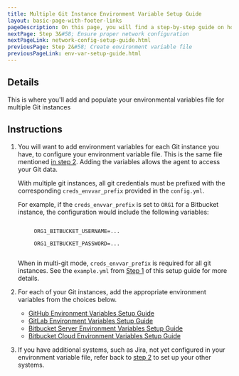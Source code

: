 ```yaml
---
title: Multiple Git Instance Environment Variable Setup Guide
layout: basic-page-with-footer-links
pageDescription: On this page, you will find a step-by-step guide on how to setup the JF agent to work with multiple Git instances.
nextPage: Step 3&#58; Ensure proper network configuration
nextPageLink: network-config-setup-guide.html
previousPage: Step 2&#58; Create environment variable file
previousPageLink: env-var-setup-guide.html
---
```



## Details

This is where you'll add and populate your environmental variables file for multiple Git instances


## Instructions

1. You will want to add environment variables for each Git instance you have, to configure your environment variable file. This is the same file mentioned [in step 2](env-var-setup-guide.html). Adding the variables allows the agent to access your Git data.  

    With multiple git instances, all git credentials must be prefixed with the corresponding `creds_envvar_prefix` provided in the `config.yml`.  

    For example, if the `creds_envvar_prefix` is set to `ORG1` for a Bitbucket instance, the configuration would include the following variables:
    <p class="code-block"><code>
        ORG1_BITBUCKET_USERNAME=...<br/>
        ORG1_BITBUCKET_PASSWORD=...
    </code></p>  
    
    When in multi-git mode, `creds_envvar_prefix` is required for all git instances. See the `example.yml` from [Step 1](yaml-config-setup-guide.html) of this setup guide for more details.

2. For each of your Git instances, add the appropriate environment variables from the choices below.
    * [GitHub Environment Variables Setup Guide](github-setup-guide.html)
    * [GitLab Environment Variables Setup Guide](gitlab-setup-guide.html)
    * [Bitbucket Server Environment Variables Setup Guide](bitbucket-server-setup-guide.html)
    * [Bitbucket Cloud Environment Variables Setup Guide](bitbucket-cloud-setup-guide.html)  


4. If you have additional systems, such as Jira, not yet configured in your environment variable file, refer back to [step 2](env-var-setup-guide.html) to set up your other systems.
